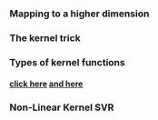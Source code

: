 **<h3> Mapping to a higher dimension </h3>**
<h4>

</h4>

**<h3> The kernel trick </h3>**
<h4>

</h4>

**<h3> Types of kernel functions </h3>**
<h4>

[click here](https://juliagaussianprocesses.github.io/KernelFunctions.jl/stable/kernels/)
[and here](https://docs.juliahub.com/KernelFunctions/lEXCO/0.6.0/kernels/)

</h4>

**<h3> Non-Linear Kernel SVR </h3>**
<h4>

</h4>